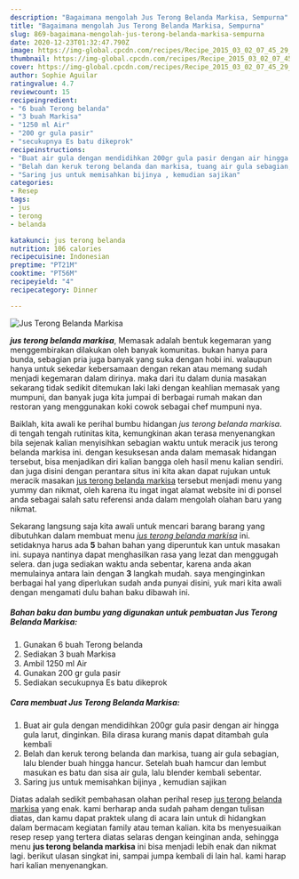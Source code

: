 ```yaml
---
description: "Bagaimana mengolah Jus Terong Belanda Markisa, Sempurna"
title: "Bagaimana mengolah Jus Terong Belanda Markisa, Sempurna"
slug: 869-bagaimana-mengolah-jus-terong-belanda-markisa-sempurna
date: 2020-12-23T01:32:47.790Z
image: https://img-global.cpcdn.com/recipes/Recipe_2015_03_02_07_45_29_679_3aa8fefc3f6940e02a84/751x532cq70/jus-terong-belanda-markisa-foto-resep-utama.jpg
thumbnail: https://img-global.cpcdn.com/recipes/Recipe_2015_03_02_07_45_29_679_3aa8fefc3f6940e02a84/751x532cq70/jus-terong-belanda-markisa-foto-resep-utama.jpg
cover: https://img-global.cpcdn.com/recipes/Recipe_2015_03_02_07_45_29_679_3aa8fefc3f6940e02a84/751x532cq70/jus-terong-belanda-markisa-foto-resep-utama.jpg
author: Sophie Aguilar
ratingvalue: 4.7
reviewcount: 15
recipeingredient:
- "6 buah Terong belanda"
- "3 buah Markisa"
- "1250 ml Air"
- "200 gr gula pasir"
- "secukupnya Es batu dikeprok"
recipeinstructions:
- "Buat air gula dengan mendidihkan 200gr gula pasir dengan air hingga gula larut, dinginkan. Bila dirasa kurang manis dapat ditambah gula kembali"
- "Belah dan keruk terong belanda dan markisa, tuang air gula sebagian, lalu blender buah hingga hancur. Setelah buah hamcur dan lembut masukan es batu dan sisa air gula, lalu blender kembali sebentar."
- "Saring jus untuk memisahkan bijinya , kemudian sajikan"
categories:
- Resep
tags:
- jus
- terong
- belanda

katakunci: jus terong belanda 
nutrition: 106 calories
recipecuisine: Indonesian
preptime: "PT21M"
cooktime: "PT56M"
recipeyield: "4"
recipecategory: Dinner

---
```



![Jus Terong Belanda Markisa](https://img-global.cpcdn.com/recipes/Recipe_2015_03_02_07_45_29_679_3aa8fefc3f6940e02a84/751x532cq70/jus-terong-belanda-markisa-foto-resep-utama.jpg)

<b><i>jus terong belanda markisa</i></b>, Memasak adalah bentuk kegemaran yang menggembirakan dilakukan oleh banyak komunitas. bukan hanya para bunda, sebagian pria juga banyak yang suka dengan hobi ini. walaupun hanya untuk sekedar kebersamaan dengan rekan atau memang sudah menjadi kegemaran dalam dirinya. maka dari itu dalam dunia masakan sekarang tidak sedikit ditemukan laki laki dengan keahlian memasak yang mumpuni, dan banyak juga kita jumpai di berbagai rumah makan dan restoran yang menggunakan koki cowok sebagai chef mumpuni nya.

Baiklah, kita awali ke perihal bumbu hidangan <i>jus terong belanda markisa</i>. di tengah tengah rutinitas kita, kemungkinan akan terasa menyenangkan bila sejenak kalian menyisihkan sebagian waktu untuk meracik jus terong belanda markisa ini. dengan kesuksesan anda dalam memasak hidangan tersebut, bisa menjadikan diri kalian bangga oleh hasil menu kalian sendiri. dan juga disini dengan perantara situs ini kita akan dapat rujukan untuk meracik masakan <u>jus terong belanda markisa</u> tersebut menjadi menu yang yummy dan nikmat, oleh karena itu ingat ingat alamat website ini di ponsel anda sebagai salah satu referensi anda dalam mengolah olahan baru yang nikmat.




Sekarang langsung saja kita awali untuk mencari barang barang yang dibutuhkan dalam membuat menu <u><i>jus terong belanda markisa</i></u> ini. setidaknya harus ada <b>5</b> bahan bahan yang diperuntuk kan untuk masakan ini. supaya nantinya dapat menghasilkan rasa yang lezat dan menggugah selera. dan juga sediakan waktu anda sebentar, karena anda akan memulainya antara lain dengan <b>3</b> langkah mudah. saya menginginkan berbagai hal yang diperlukan sudah anda punyai disini, yuk mari kita awali dengan mengamati dulu bahan baku dibawah ini.

<!--inarticleads1-->

##### Bahan baku dan bumbu yang digunakan untuk pembuatan Jus Terong Belanda Markisa:

1. Gunakan 6 buah Terong belanda
1. Sediakan 3 buah Markisa
1. Ambil 1250 ml Air
1. Gunakan 200 gr gula pasir
1. Sediakan secukupnya Es batu dikeprok




<!--inarticleads2-->

##### Cara membuat Jus Terong Belanda Markisa:

1. Buat air gula dengan mendidihkan 200gr gula pasir dengan air hingga gula larut, dinginkan. Bila dirasa kurang manis dapat ditambah gula kembali
1. Belah dan keruk terong belanda dan markisa, tuang air gula sebagian, lalu blender buah hingga hancur. Setelah buah hamcur dan lembut masukan es batu dan sisa air gula, lalu blender kembali sebentar.
1. Saring jus untuk memisahkan bijinya , kemudian sajikan




Diatas adalah sedikit pembahasan olahan perihal resep <u>jus terong belanda markisa</u> yang enak. kami berharap anda sudah paham dengan tulisan diatas, dan kamu dapat praktek ulang di acara lain untuk di hidangkan dalam bermacam kegiatan family atau teman kalian. kita bs menyesuaikan resep resep yang tertera diatas selaras dengan keinginan anda, sehingga menu <b>jus terong belanda markisa</b> ini bisa menjadi lebih enak dan nikmat lagi. berikut ulasan singkat ini, sampai jumpa kembali di lain hal. kami harap hari kalian menyenangkan.
